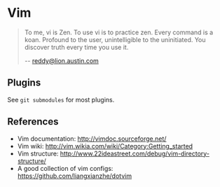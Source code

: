 # Vim

> To me, vi is Zen. To use vi is to practice zen. Every command is a koan. Profound to the user, unintelligible to the uninitiated. You discover truth every time you use it.
> 
> -- reddy@lion.austin.com

## Plugins

See `git submodules` for most plugins.

## References

- Vim documentation: http://vimdoc.sourceforge.net/
- Vim wiki: http://vim.wikia.com/wiki/Category:Getting_started
- Vim structure: http://www.22ideastreet.com/debug/vim-directory-structure/
- A good collection of vim configs: https://github.com/liangxianzhe/dotvim
